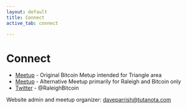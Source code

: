 ```yaml
---
layout: default
title: Connect
active_tab: connect

---
```

# Connect

* [Meetup](https://www.meetup.com/Triangle-Bitcoin-Meetup/) - Original Bitcoin Metup intended for Triangle area
* [Meetup](https://www.meetup.com/The-Raleigh-Bitcoin-Meetup/) - Alternative Meetup primarily for Raleigh and Bitcoin only
* [Twitter](https://twitter.com/RaleighBitcoin) - @RaleighBitcoin


Website admin and meetup organizer: [daveparrish@tutanota.com](mailto:daveparrish@tutanota.com)
